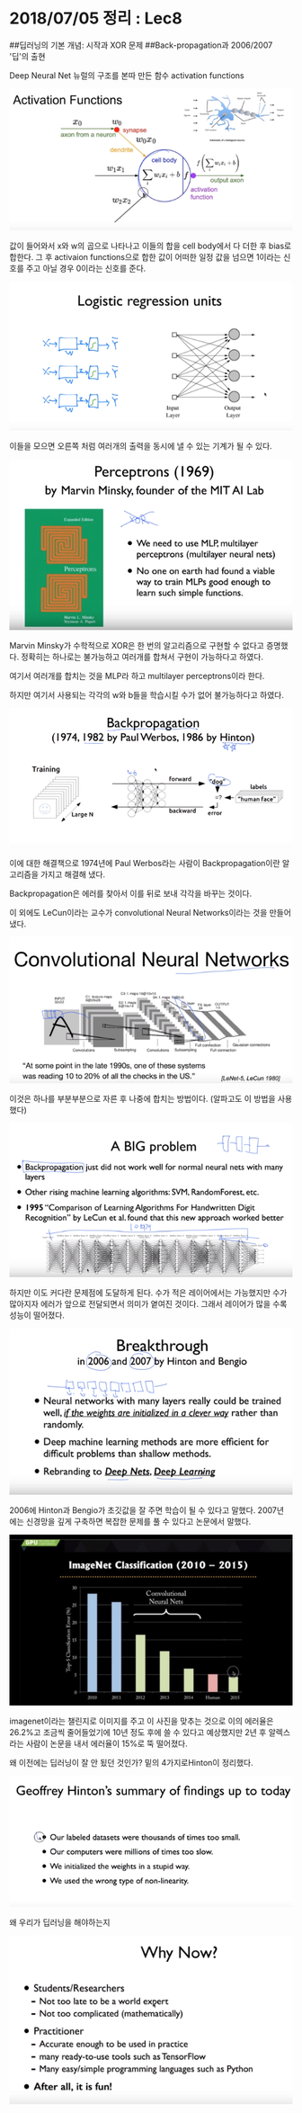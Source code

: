 # 2018/07/05 정리 : Lec8
##딥러닝의 기본 개념: 시작과 XOR 문제
##Back-propagation과 2006/2007 '딥'의 출현

Deep Neural Net 
뉴럴의 구조를 본따 만든 함수 activation functions

![](https://github.com/MoDeep/1st-Grade-Study/blob/master/Summaries/Yoonsu/images/lec8-1.PNG?raw=ture)

값이 들어와서 x와 w의 곱으로 나타나고 이들의 합을 cell body에서 다 더한 후 bias로 합한다. 그 후 activaion functions으로 합한 값이 어떠한 일정 값을 넘으면 1이라는 신호를 주고 아닐 경우 0이라는 신호를 준다.

![](https://github.com/MoDeep/1st-Grade-Study/blob/master/Summaries/Yoonsu/images/lec8-2.PNG?raw=true)

이들을 모으면 오른쪽 처럼 여러개의 출력을 동시에 낼 수 있는 기계가 될 수 있다.

![](https://github.com/MoDeep/1st-Grade-Study/blob/master/Summaries/Yoonsu/images/lec8-3.PNG?raw=true)

Marvin Minsky가 수학적으로 XOR은 한 번의 알고리즘으로 구현할 수 없다고 증명했다. 정확히는 하나로는 불가능하고 여러개를 합쳐서 구현이 가능하다고 하였다.

여기서 여러개를 합치는 것을 MLP라 하고 multilayer perceptrons이라 한다.

하지만 여기서 사용되는 각각의 w와 b들을 학습시킬 수가 없어 불가능하다고 하였다.

![](https://github.com/MoDeep/1st-Grade-Study/blob/master/Summaries/Yoonsu/images/lec8-4.PNG?raw=true)

이에 대한 해결책으로 1974년에 Paul Werbos라는 사람이 Backpropagation이란 알고리즘을 가지고 해결해 냈다.

Backpropagation은 에러를 찾아서 이를 뒤로 보내 각각을 바꾸는 것이다. 

이 외에도 LeCun이라는 교수가 convolutional Neural Networks이라는 것을 만들어 냈다.

![](https://github.com/MoDeep/1st-Grade-Study/blob/master/Summaries/Yoonsu/images/lec8-5.PNG?raw=true)

이것은 하나를 부분부분으로 자른 후 나중에 합치는 방법이다. (알파고도 이 방법을 사용했다)

![](https://github.com/MoDeep/1st-Grade-Study/blob/master/Summaries/Yoonsu/images/lec8-6.PNG?raw=true)

하지만 이도 커다란 문제점에 도달하게 된다.
수가 적은 레이어에서는 가능했지만 수가 많아지자 에러가 앞으로 전달되면서 의미가 옅여진 것이다.
그래서 레이어가 많을 수록 성능이 떨어졌다.

![](https://github.com/MoDeep/1st-Grade-Study/blob/master/Summaries/Yoonsu/images/lec8-7.PNG?raw=true)

2006에 Hinton과 Bengio가 초깃값을 잘 주면 학습이 될 수 있다고 말했다.
2007년 에는 신경망을 깊게 구축하면 복잡한 문제를 풀 수 있다고 논문에서 말했다.

![](https://github.com/MoDeep/1st-Grade-Study/blob/master/Summaries/Yoonsu/images/lec8-8.PNG?raw=true)

imagenet이라는 챌린지로 이미지를 주고 이 사진을 맞추는 것으로 이의 에러율은 26.2%고 조금씩 줄어들었기에 10년 정도 후에 쓸 수 있다고 예상했지만 2년 후 알렉스라는 사람이 논문을 내서 에러율이 15%로 뚝 떨어졌다.

왜 이전에는 딥러닝이 잘 안 됬던 것인가?
밑의 4가지로Hinton이 정리했다.

![](https://github.com/MoDeep/1st-Grade-Study/blob/master/Summaries/Yoonsu/images/lec8-9.PNG?raw=true)

왜 우리가 딥러닝을 해야하는지

![](https://github.com/MoDeep/1st-Grade-Study/blob/master/Summaries/Yoonsu/images/lec8-10.PNG?raw=true)

